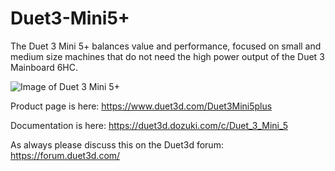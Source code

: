 # Duet3-Mini5+
The Duet 3 Mini 5+ balances value and performance, focused on small and medium size machines that do not need the high power output of the Duet 3 Mainboard 6HC. 

![Image of Duet 3 Mini 5+](https://www.duet3d.com/image/cache/catalog/Duet3Mini5/Duet3_Mini5_Ethernet_02_m-800x800.png)

Product page is here: https://www.duet3d.com/Duet3Mini5plus

Documentation is here: https://duet3d.dozuki.com/c/Duet_3_Mini_5

As always please discuss this on the Duet3d forum: https://forum.duet3d.com/
